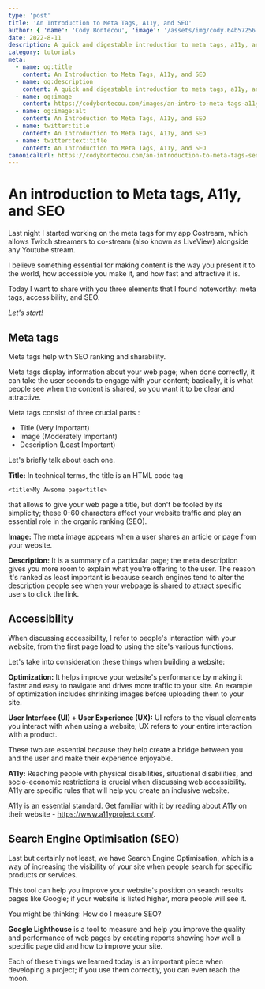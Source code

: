```yaml
---
type: 'post'
title: 'An Introduction to Meta Tags, A11y, and SEO'
author: { 'name': 'Cody Bontecou', 'image': '/assets/img/cody.64b57256.jpg' }
date: 2022-8-11
description: A quick and digestable introduction to meta tags, a11y, and SEO for a better, quick, and accesible web.
category: tutorials
meta:
  - name: og:title
    content: An Introduction to Meta Tags, A11y, and SEO
  - name: og:description
    content: A quick and digestable introduction to meta tags, a11y, and SEO for a better, quick, and accesible web.
  - name: og:image
    content: https://codybontecou.com/images/an-intro-to-meta-tags-a11y-seo-meta.png
  - name: og:image:alt
    content: An Introduction to Meta Tags, A11y, and SEO
  - name: twitter:title
    content: An Introduction to Meta Tags, A11y, and SEO
  - name: twitter:text:title
    content: An Introduction to Meta Tags, A11y, and SEO
canonicalUrl: https://codybontecou.com/an-introduction-to-meta-tags-seo-and-a11y.html
---
```



# An introduction to Meta tags, A11y, and SEO

Last night I started working on the meta tags for my app Costream, which allows Twitch streamers to co-stream (also known as LiveView) alongside any Youtube stream.

I believe something essential for making content is the way you present it to the world, how accessible you make it, and how fast and attractive it is.

Today I want to share with you three elements that I found noteworthy: meta tags, accessibility, and SEO.

_Let's start!_

## Meta tags

Meta tags help with SEO ranking and sharability.

Meta tags display information about your web page; when done correctly, it can take the user seconds to engage with your content; basically, it is what people see when the content is shared, so you want it to be clear and attractive.

Meta tags consist of three crucial parts :

- Title (Very Important)
- Image (Moderately Important)
- Description (Least Important)

Let's briefly talk about each one.

**Title:** In technical terms, the title is an HTML code tag

`<title>My Awsome page<title>`

that allows to give your web page a title, but don't be fooled by its simplicity; these 0-60 characters affect your website traffic and play an essential role in the organic ranking (SEO).

**Image:** The meta image appears when a user shares an article or page from your website.

**Description:** It is a summary of a particular page; the meta description gives you more room to explain what you're offering to the user. The reason it's ranked as least important is because search engines tend to alter the description people see when your webpage is shared to attract specific users to click the link.

## Accessibility

When discussing accessibility, I refer to people's interaction with your website, from the first page load to using the site's various functions.

Let's take into consideration these things when building a website:

**Optimization:** It helps improve your website's performance by making it faster and easy to navigate and drives more traffic to your site. An example of optimization includes shrinking images before uploading them to your site.

**User Interface (UI) + User Experience (UX):** UI refers to the visual elements you interact with when using a website; UX refers to your entire interaction with a product.

These two are essential because they help create a bridge between you and the user and make their experience enjoyable.

**A11y:** Reaching people with physical disabilities, situational disabilities, and socio-economic restrictions is crucial when discussing web accessibility. A11y are specific rules that will help you create an inclusive website.

A11y is an essential standard. Get familiar with it by reading about A11y on their website - https://www.a11yproject.com/.

## Search Engine Optimisation (SEO)

Last but certainly not least, we have Search Engine Optimisation, which is a way of increasing the visibility of your site when people search for specific products or services.

This tool can help you improve your website's position on search results pages like Google; if your website is listed higher, more people will see it.

You might be thinking: How do I measure SEO?

**Google Lighthouse** is a tool to measure and help you improve the quality and performance of web pages by creating reports showing how well a specific page did and how to improve your site.

Each of these things we learned today is an important piece when developing a project; if you use them correctly, you can even reach the moon.

<SimpleNewsletter />
<Post />